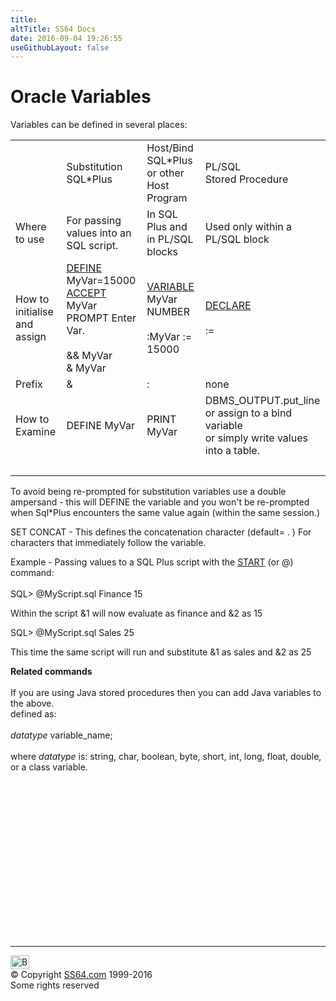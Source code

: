 ```yaml
---
title:
altTitle: SS64 Docs
date: 2016-09-04 19:26:55
useGithubLayout: false
---
```

<!-- #BeginLibraryItem "/Library/head_orasyntax.lbi" --><!-- #EndLibraryItem --><h1>Oracle Variables</h1> 
<p>Variables can be  defined in several places:</p>
<table>
  <tbody><tr>
    <td>&nbsp;</td>
    <td>Substitution<br>
      SQL*Plus </td>
    <td>Host/Bind<br>
      SQL*Plus or other Host Program</td>
    <td>PL/SQL<br>
      Stored Procedure</td>
  </tr>
  <tr>
    <td>Where to use</td>
    <td>For passing values into an SQL script.</td>
    <td>In SQL Plus and in PL/SQL blocks</td>
    <td>Used only within a PL/SQL block</td>
  </tr>
  <tr>
    <td>How to initialise and assign</td>
    <td><a href="syntax-sqlplus.html">DEFINE</a> MyVar=15000 <br>
      <a href="syntax-sqlplus.html">ACCEPT</a> MyVar PROMPT Enter Var.<br>
      <br>
      &amp;&amp; MyVar<br>
      &amp; MyVar</td>
    <td> 
      <p><a href="syntax-sqlplus.html">VARIABLE</a> MyVar NUMBER<br>
        <br>
        :MyVar := 15000</p>
  </td>
    <td><a href="../oraplsql/declare.html">DECLARE</a><br>
      <br>
      := </td>
  </tr>
  <tr>
    <td>Prefix</td>
    <td>&amp;</td>
    <td>:</td>
    <td>none</td>
  </tr>
  <tr>
    <td>How to Examine</td>
    <td>DEFINE MyVar</td>
    <td>PRINT MyVar</td>
    <td>DBMS_OUTPUT.put_line<br>
      or assign to a bind variable<br>
      or simply write values into a table.</td>
  </tr>
  <tr>
    <td>&nbsp;</td>
    <td>&nbsp;</td>
    <td>&nbsp;</td>
    <td>&nbsp;</td>
  </tr>
</tbody></table>
<p> To avoid being re-prompted for substitution variables use a double ampersand 
  - this will DEFINE the variable and you won't be re-prompted when Sql*Plus encounters 
  the same value again (within the same session.)</p>
<p>SET CONCAT - This defines the concatenation character (default= . ) For characters 
  that immediately follow the variable.</p>
<p>Example - Passing values to a SQL Plus script with the <a href="syntax-sqlplus-start.html">START</a> (or @) command:<br>
  <br>
<span class="code">SQL&gt; @MyScript.sql Finance 15</span></p>
<p>Within the script <span class="code">&amp;1</span> will now evaluate as <span class="code">finance</span> and <span class="code">&amp;2</span> 
  as <span class="code">15</span></p>
<p><span class="code">SQL&gt; @MyScript.sql Sales 25</span></p>
<p>This time the same script will run and substitute <span class="code">&amp;1</span> as <span class="code">sales</span> and <span class="code">&amp;2</span> as <span class="code">25</span></p>
<p>  <b>Related commands</b><br>
  <br>
  If you are using Java stored procedures then you can add Java variables to the 
  above.<br>
  defined as:<br>
  <br>
  <i>datatype </i> variable_name;<br>
  <br>
  where <i>datatype </i>is: string, char, boolean, byte, short, int, long, float, 
  double, or a class variable.</p><!-- #BeginLibraryItem "/Library/foot_ora.lbi" --><p>
<!-- oracle-footer -->
<ins class="adsbygoogle" style="display:inline-block;width:300px;height:250px" data-ad-client="ca-pub-6140977852749469" data-ad-slot="4275490898"></ins>
<script>
(adsbygoogle = window.adsbygoogle || []).push({});
</script></p>
<hr>
<div id="bl" class="footer"><a href="syntax-variables.html#"><img src="../images/top.png" width="30" height="22" alt="Back to the Top"></a></div>
<div id="br" class="footer, tagline">© Copyright <a href="http://ss64.com/">SS64.com</a> 1999-2016<br>
Some rights reserved</div><!-- #EndLibraryItem -->

